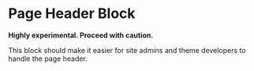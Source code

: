 Page Header Block
===

**Highly experimental. Proceed with caution.**

This block should make it easier for site admins and theme developers to handle the page header.